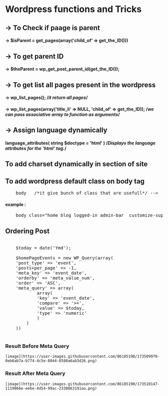 # Wordpress functions and Tricks

## -> To Check if paage is parent

#### -> $isParent = get_pages(array('child_of' => get_the_ID()))

## -> To get parent ID

#### -> $theParent = wp_get_post_parent_id(get_the_ID());

## -> To get list all pages present in the wordpress

#### -> wp_list_pages(); /*it return all pages*/
#### -> wp_list_pages(array('title_li' => NULL, 'child_of' => get_the_ID)); /*we can pass associative array to function as arguments*/

## -> Assign language dynamically
#### language_attributes( string $doctype = 'html' ) /*Displays the language attributes for the ‘html’ tag.*/

## To add charset dynamically in <head> section of site
#### <meta charset="<?php bloginfo('charset') ?>">

## To add wordpress default class on body tag
<pre>
    body <?php body_class(); ?>  /*it give bunch of class that are usefull*/ -->
</pre>
#### example :
<pre>
    body class="home blog logged-in admin-bar  customize-support"
</pre>

## Ordering Post

<pre>

    $today = date('Ymd');

    $homePageEvents = new WP_Query(array(
    'post_type' => 'event',
    'posts+per_page' => -1,
    'meta_key' => 'event_date',
    'orderby' => 'meta_value_num',
    'order' => 'ASC',
    'meta_query' => array(
            array(
            'key' => 'event_date',
            'compare' => '>=',
            'value' => $today,
            'type' => 'numeric'
            )
        )
    ))

</pre>

 
### Result Before Meta Query
    [image](https://user-images.githubusercontent.com/86185190/173509970-0eb6ab7a-b774-4c5e-8044-8580a6ab3d26.png)
 
### Result After Meta Query
    [image](https://user-images.githubusercontent.com/86185190/173510147-1119066e-ee6e-4d54-99ac-2330863191aa.png)


    

